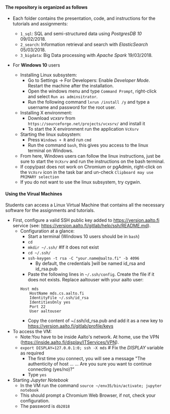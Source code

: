 #### The repository is organized as follows
- Each folder contains the presentation, code, and instructions for the tutorials and assignments:
    - `1_sql`: SQL and semi-structured data using *PostgresDB 10* 09/02/2018.
    - `2_search`: Information retrieval and search with *ElasticSearch* 05/03/2018.
    - `3_bigdata`: Big Data processing with *Apache Spark* 19/03/2018.
    
- For **Windows 10** users
    - Installing Linux subsystem:
        - Go to Settings -> For Developers: Enable *Developer Mode*. Restart the machine after the installation.
        - Open the windows menu and type `Command Prompt`, right-click and select `Run as adminsitrator`.
        - Run the following command `lxrun /install /y` and type a username and password for the root user.
    - Installing X environment:
        - Download *vcxsrv* from `https://sourceforge.net/projects/vcxsrv/` and install it
        - To start the X environment run the application `VcXsrv`
    - Starting the linux subsystem:
        - Press `Windows + R` and run `cmd`
        - Run the command `bash`, this gives you access to the linux terminal on Windows.        
    - From here, Windows users can follow the linux instructions, 
    just be sure to start the `VcXsrv` and run the instructions on the bash terminal.
    - If copy/past does not work on Chromium or pgAdmin, right-click on the `VcXsrv` icon in the task bar and un-check `Clipboard may use PRIMARY selection`
    - If you do not want to use the linux subsystem, try cygwin.

#### Using the Virual Machines </h4>
Students can access a Linux Virtual Machine that contains all the necessary software for the assignments and tutorials.
- First, configure a valid SSH public key added to https://version.aalto.fi service (see: https://version.aalto.fi/gitlab/help/ssh/README.md).
    - Configuration at a glance:
        - Start a terminal (Windows 10 users should be in `bash`)
        - `cd`
        - `mkdir ~/.ssh/` #If it does not exist
        - `cd ~/.ssh/`
        - `ssh-keygen -t rsa -C "your.name@aalto.fi" -b 4096` 
            - By default, the credentials ]will be named id_rsa and id_rsa.pub
        - Paste the following lines in `~/.ssh/config`. Create the file if it does not exists. 
        Replace aaltouser with your aalto user:
        ``` 
        Host mds
            HostName mds.cs.aalto.fi
            IdentityFile ~/.ssh/id_rsa
            IdentitiesOnly yes
            Port 22
            User aaltouser
        ```
        - Copy the content of ~/.ssh/id_rsa.pub and add it as a new key to https://version.aalto.fi/gitlab/profile/keys
- To access the VM:
    - Note:You have to be inside Aalto's network. At home, use the VPN (https://inside.aalto.fi/display/ITServices/VPN).
    - `export DISPLAY=127.0.0.1:0; ssh -X mds` # Fix the *DISPLAY* variable as required
        - The first time you connect, you will see a message "The authenticity of host ... ... Are you sure you want to continue connecting (yes/no)?"
        - Type `yes`
- Starting *Jupyter Notebook*
    - In the VM run the command `source ~/env35/bin/activate; jupyter notebook`
    - This should prompt a Chromium Web Browser, if not, check your configuration. 
    - The password is `db2018`